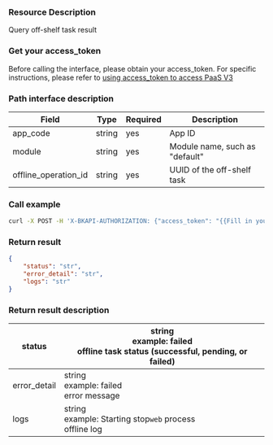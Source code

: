 ### Resource Description
Query off-shelf task result

### Get your access_token
Before calling the interface, please obtain your access_token. For specific instructions, please refer to [using access_token to access PaaS V3](https://bk.tencent.com/docs/markdown/PaaS3.0/topics/paas/access_token)

### Path interface description

|   Field   | Type | Required |     Description     |
| ------------ | ------------ | ------ | ---------------- |
|   app_code   |   string     |   yes   | App ID    |
|   module |   string     |   yes   | Module name, such as "default"|
|   offline_operation_id | string |yes| UUID of the off-shelf task|

### Call example

```bash
curl -X POST -H 'X-BKAPI-AUTHORIZATION: {"access_token": "{{Fill in your AccessToken}}"}' http://bkapi.example.com/api/bkpaas3/prod/bkapps/applications/{{Fill in your AccessToken}}/modules/{{Fill in your module name}}/envs/{Fill in the App deployment environment:stag or prod}/offlines/{{offline_operation_id}}/result/
```

### Return result
```json
{
    "status": "str",
    "error_detail": "str",
    "logs": "str"
}
```

### Return result description

| status       | string <br/>example: failed<br/>offline task status (successful, pending, or failed) |
| ------------ | ------------------------------------------------------------ |
| error_detail | string <br/>example: failed<br/>error message                |
| logs         | string <br/>example: Starting stop`web` process<br/>offline log |

